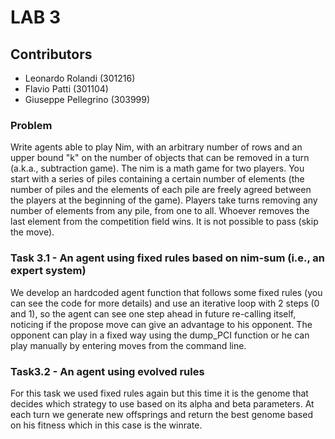 # LAB 3

## Contributors
-  Leonardo Rolandi (301216)
-  Flavio Patti (301104)
-  Giuseppe Pellegrino (303999) 

### Problem
Write agents able to play Nim, with an arbitrary number of rows and an upper bound "k" on the number of objects that can be removed in a turn (a.k.a., subtraction game).
The nim is a math game for two players. You start with a series of piles containing a certain number of elements (the number of piles and the elements of each pile are freely agreed between the players at the beginning of the game). Players take turns removing any number of elements from any pile, from one to all. Whoever removes the last element from the competition field wins. It is not possible to pass (skip the move).

### Task 3.1 - An agent using fixed rules based on nim-sum (i.e., an expert system)
We develop an hardcoded agent function that follows some fixed rules (you can see the code for more details) and use an iterative loop with 2 steps (0 and 1), so the agent can see one step ahead in future re-calling itself, noticing if the propose move can give an advantage to his opponent. The opponent can play in a fixed way using the dump_PCI function or he can play manually by entering moves from the command line.

### Task3.2 - An agent using evolved rules
For this task we used fixed rules again but this time it is the genome that decides which strategy to use based on its alpha and beta parameters.
At each turn we generate new offsprings and return the best genome based on his fitness which in this case is the winrate.
